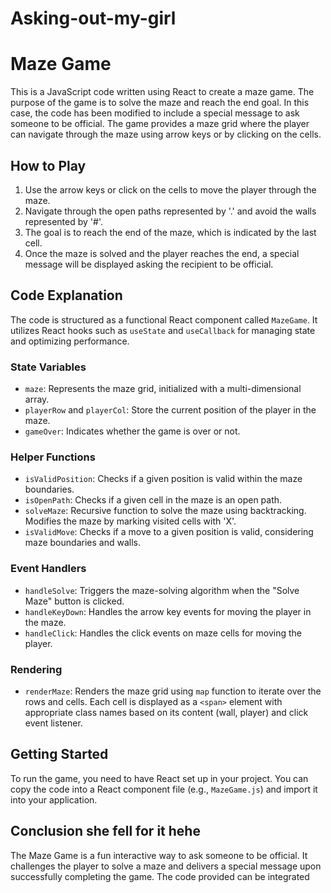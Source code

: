 # Asking-out-my-girl

# Maze Game

This is a JavaScript code written using React to create a maze game. The purpose of the game is to solve the maze and reach the end goal. In this case, the code has been modified to include a special message to ask someone to be official. The game provides a maze grid where the player can navigate through the maze using arrow keys or by clicking on the cells.

## How to Play

1. Use the arrow keys or click on the cells to move the player through the maze.
2. Navigate through the open paths represented by '.' and avoid the walls represented by '#'.
3. The goal is to reach the end of the maze, which is indicated by the last cell.
4. Once the maze is solved and the player reaches the end, a special message will be displayed asking the recipient to be official.

## Code Explanation

The code is structured as a functional React component called `MazeGame`. It utilizes React hooks such as `useState` and `useCallback` for managing state and optimizing performance.

### State Variables

- `maze`: Represents the maze grid, initialized with a multi-dimensional array.
- `playerRow` and `playerCol`: Store the current position of the player in the maze.
- `gameOver`: Indicates whether the game is over or not.

### Helper Functions

- `isValidPosition`: Checks if a given position is valid within the maze boundaries.
- `isOpenPath`: Checks if a given cell in the maze is an open path.
- `solveMaze`: Recursive function to solve the maze using backtracking. Modifies the maze by marking visited cells with 'X'.
- `isValidMove`: Checks if a move to a given position is valid, considering maze boundaries and walls.

### Event Handlers

- `handleSolve`: Triggers the maze-solving algorithm when the "Solve Maze" button is clicked.
- `handleKeyDown`: Handles the arrow key events for moving the player in the maze.
- `handleClick`: Handles the click events on maze cells for moving the player.

### Rendering

- `renderMaze`: Renders the maze grid using `map` function to iterate over the rows and cells. Each cell is displayed as a `<span>` element with appropriate class names based on its content (wall, player) and click event listener.

## Getting Started

To run the game, you need to have React set up in your project. You can copy the code into a React component file (e.g., `MazeGame.js`) and import it into your application.

## Conclusion she fell for it hehe

The Maze Game is a fun interactive way to ask someone to be official. It challenges the player to solve a maze and delivers a special message upon successfully completing the game. The code provided can be integrated
